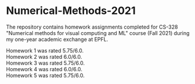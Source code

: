 # Numerical-Methods-2021
The repository contains homework assignments completed for CS-328 "Numerical methods for visual computing and ML" course (Fall 2021) during my one-year academic exchange at EPFL.

Homework 1 was rated 5.75/6.0.<br>
Homework 2 was rated 6.0/6.0.<br>
Homework 3 was rated 5.75/6.0.<br>
Homework 4 was rated 6.0/6.0.<br>
Homework 5 was rated 5.75/6.0.<br>
